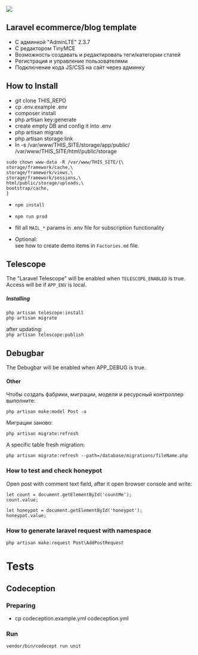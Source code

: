 <p><img src="https://laravel.com/assets/img/components/logo-laravel.svg"></p>


## Laravel ecommerce/blog template

- С админкой "AdminLTE" 2.3.7
- С редактором TinyMCE
- Возможность создавать и редактировать теги/категории статей
- Регистрация и управление пользователями
- Подключение кода JS/CSS на сайт через админку

## How to Install

- git clone THIS_REPO
- cp .env.example .env
- composer install
- php artisan key:generate
- create empty DB and config it into .env
- php artisan migrate
- php artisan storage:link
- ln -s /var/www/THIS_SITE/storage/app/public/ /var/www/THIS_SITE/html/public/storage
```
sudo chown www-data -R /var/www/THIS_SITE/{\
storage/framework/cache,\
storage/framework/views,\
storage/framework/sessions,\
html/public/storage/uploads,\
bootstrap/cache,
}
```
- `npm install`
- `npm run prod`
- fill all `MAIL_*` params in .env file for subscription functionality

- Optional:  
    see how to create demo items in `Factories.md` file.

## Telescope
The "Laravel Telescope" will be enabled when `TELESCOPE_ENABLED` is true.  
Access will be if `APP_ENV` is local.
##### Installing
``` 
php artisan telescope:install
php artisan migrate 
``` 
after updating:  
`
php artisan telescope:publish
`

## Debugbar
The Debugbar will be enabled when APP_DEBUG is true.

#### Other
Чтобы создать фабрики, миграции, модели и ресурсный контроллер выполните:
```
php artisan make:model Post -a
```

Миграции заново:
```
php artisan migrate:refresh
```
A specific table fresh migration:
```
php artisan migrate:refresh --path=/database/migrations/fileName.php
```

### How to test and check honeypot

Open post with comment text field, after it open browser console and write:

```
let count = document.getElementById('countMe');
count.value;

let honeypot = document.getElementById('honeypot');
honeypot.value;
```

### How to generate laravel request with namespace

```
php artisan make:request Post\AddPostRequest
```

# Tests

## Codeception

### Preparing

- cp codeception.example.yml codeception.yml

### Run

```
vendor/bin/codecept run unit
```
